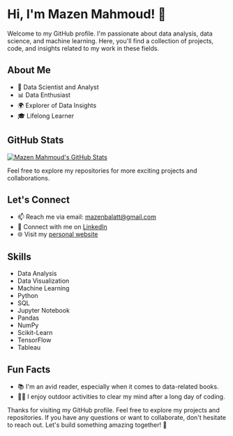 # Hi, I'm Mazen Mahmoud! 👋

Welcome to my GitHub profile. I'm passionate about data analysis, data science, and machine learning. Here, you'll find a collection of projects, code, and insights related to my work in these fields.

## About Me

- 💼 Data Scientist and Analyst
- 📊 Data Enthusiast
- 🌍 Explorer of Data Insights
- 🎓 Lifelong Learner

## GitHub Stats

[![Mazen Mahmoud's GitHub Stats](https://github-readme-stats.vercel.app/api?username=mazenmahmoud79&show_icons=true&count_private=true&hide=contribs,stars&theme=dark)](https://github.com/mazenmahmoud79)


Feel free to explore my repositories for more exciting projects and collaborations.

## Let's Connect

- 📫 Reach me via email: [mazenbalatt@gmail.com](mailto:mazenbalatt@gmail.com)
- 💼 Connect with me on [LinkedIn](https://www.linkedin.com/in/mazenmahmoud/)
- 🌐 Visit my [personal website](https://www.yourwebsite.com)

## Skills

- Data Analysis
- Data Visualization
- Machine Learning
- Python
- SQL
- Jupyter Notebook
- Pandas
- NumPy
- Scikit-Learn
- TensorFlow
- Tableau

## Fun Facts

- 📚 I'm an avid reader, especially when it comes to data-related books.
- 🚴‍♂️ I enjoy outdoor activities to clear my mind after a long day of coding.

Thanks for visiting my GitHub profile. Feel free to explore my projects and repositories. If you have any questions or want to collaborate, don't hesitate to reach out. Let's build something amazing together! 🚀


<!---
mazenmahmoud79/mazenmahmoud79 is a ✨ special ✨ repository because its `README.md` (this file) appears on your GitHub profile.
You can click the Preview link to take a look at your changes.
--->
